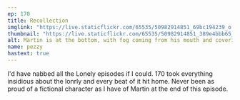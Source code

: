 ```yaml
---
ep: 170
title: Recollection
imglink: "https://live.staticflickr.com/65535/50982914851_69bc194239_o.jpg"
thumbnail: "https://live.staticflickr.com/65535/50982914851_389e4bbb65_q.jpg"
alt: Martin is at the bottom, with fog coming from his mouth and covering his eyes. Above his head are three tape recorders. Each one has an opening speech from the episode around it. The fog across his eyes has the words from Martin's self proclamation written on it
name: pezzy
hastext: true
---
```

I'd have nabbed all the Lonely episodes if I could. 170 took everything insidious about the lonrly and every beat of it hit home. Never been as proud of a fictional character as I have of Martin at the end of this episode. 